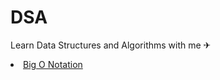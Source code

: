 # DSA
Learn  Data Structures and Algorithms with me ✈ 

<ou>
<li><a href="https://github.com/4yub1k/DSA/tree/main/BIg-O%20Notation">
Big O Notation</a>
</li>
<ou>
